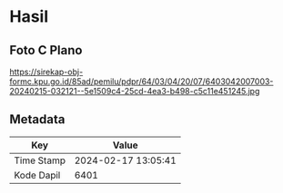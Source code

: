 # Hasil

## Foto C Plano

https://sirekap-obj-formc.kpu.go.id/85ad/pemilu/pdpr/64/03/04/20/07/6403042007003-20240215-032121--5e1509c4-25cd-4ea3-b498-c5c11e451245.jpg


## Metadata

| Key        | Value               |
| ---------- | ------------------- |
| Time Stamp | 2024-02-17 13:05:41 |
| Kode Dapil | 6401                |




